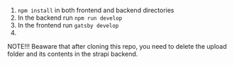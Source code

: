 1. `npm install` in both frontend and backend directories
2. In the backend run `npm run develop`
3. In the frontend run `gatsby develop`
4. 
 NOTE!!! Beaware that after cloning this repo, you need to delete the upload folder and its contents in the strapi backend.